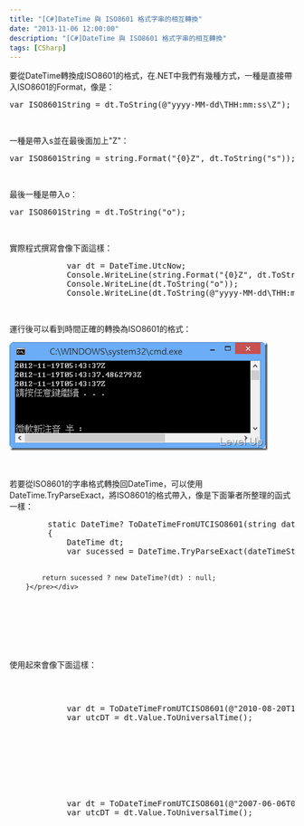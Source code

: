 ```yaml
---
title: "[C#]DateTime 與 ISO8601 格式字串的相互轉換"
date: "2013-11-06 12:00:00"
description: "[C#]DateTime 與 ISO8601 格式字串的相互轉換"
tags: [CSharp]
---
```


<p>要從DateTime轉換成ISO8601的格式，在.NET中我們有幾種方式，一種是直接帶入ISO8601的Format，像是：</p>  <div id="scid:812469c5-0cb0-4c63-8c15-c81123a09de7:730c0ece-bcdd-4a0f-96a0-8936a7482909" class="wlWriterSmartContent" style="float: none; padding-bottom: 0px; padding-top: 0px; padding-left: 0px; margin: 0px; display: inline; padding-right: 0px"><pre name="code" class="c#">var ISO8601String = dt.ToString(@"yyyy-MM-dd\THH:mm:ss\Z");</pre></div>

<p> </p>

<p>一種是帶入s並在最後面加上"Z"：</p>

<div id="scid:812469c5-0cb0-4c63-8c15-c81123a09de7:5d81b4db-5690-4d5f-ab62-2bc8040bebd8" class="wlWriterSmartContent" style="float: none; padding-bottom: 0px; padding-top: 0px; padding-left: 0px; margin: 0px; display: inline; padding-right: 0px"><pre name="code" class="c#">var ISO8601String = string.Format("{0}Z", dt.ToString("s"));</pre></div>

<p> </p>

<p>最後一種是帶入o：</p>

<div id="scid:812469c5-0cb0-4c63-8c15-c81123a09de7:0e2a21ff-973e-428f-870e-4429f788fbf2" class="wlWriterSmartContent" style="float: none; padding-bottom: 0px; padding-top: 0px; padding-left: 0px; margin: 0px; display: inline; padding-right: 0px"><pre name="code" class="c#">var ISO8601String = dt.ToString("o");</pre></div>

<p> </p>

<p>實際程式撰寫會像下面這樣：</p>

<div id="scid:812469c5-0cb0-4c63-8c15-c81123a09de7:f5bf47b3-e999-42cc-8e8b-04b86a116875" class="wlWriterSmartContent" style="float: none; padding-bottom: 0px; padding-top: 0px; padding-left: 0px; margin: 0px; display: inline; padding-right: 0px"><pre name="code" class="c#">            var dt = DateTime.UtcNow;
            Console.WriteLine(string.Format("{0}Z", dt.ToString("s")));
            Console.WriteLine(dt.ToString("o"));
            Console.WriteLine(dt.ToString(@"yyyy-MM-dd\THH:mm:ss\Z"));</pre></div>

<p> </p>

<p>運行後可以看到時間正確的轉換為ISO8601的格式：</p>

<p><img style="border-top: 0px; border-right: 0px; border-bottom: 0px; border-left: 0px" border="0" alt="image" src="\images\posts\9ccfeb82-d2bf-453b-83d5-43817c5b4a9f\image_thumb_2.png" width="457" height="192" /> </p>

<p> </p>

<p>若要從ISO8601的字串格式轉換回DateTime，可以使用DateTime.TryParseExact，將ISO8601的格式帶入，像是下面筆者所整理的函式一樣：</p>

<p>
  </p><div id="scid:812469c5-0cb0-4c63-8c15-c81123a09de7:d886cc4b-db98-4cc4-93b5-7945faa84c6b" class="wlWriterSmartContent" style="float: none; padding-bottom: 0px; padding-top: 0px; padding-left: 0px; margin: 0px; display: inline; padding-right: 0px"><pre name="code" class="c#">        static DateTime? ToDateTimeFromUTCISO8601(string dateTimeString)
        {
            DateTime dt;
            var sucessed = DateTime.TryParseExact(dateTimeString, new string[] { @"yyyy-MM-dd\THH:mm:ss\Z", "o" }, CultureInfo.InvariantCulture, DateTimeStyles.AssumeUniversal, out dt);

            return sucessed ? new DateTime?(dt) : null;
        }</pre></div>


<p> </p>

<p>使用起來會像下面這樣：</p>

<div id="scid:812469c5-0cb0-4c63-8c15-c81123a09de7:799da6f3-5373-48ea-8c4a-64ba568e9c58" class="wlWriterSmartContent" style="float: none; padding-bottom: 0px; padding-top: 0px; padding-left: 0px; margin: 0px; display: inline; padding-right: 0px"><pre name="code" class="c#">            var dt = ToDateTimeFromUTCISO8601(@"2010-08-20T15:00:00Z");
            var utcDT = dt.Value.ToUniversalTime();</pre></div>

<p> </p>

<div id="scid:812469c5-0cb0-4c63-8c15-c81123a09de7:7cb7f632-8702-4a92-8990-1658d73f0783" class="wlWriterSmartContent" style="float: none; padding-bottom: 0px; padding-top: 0px; padding-left: 0px; margin: 0px; display: inline; padding-right: 0px"><pre name="code" class="c#">            var dt = ToDateTimeFromUTCISO8601(@"2007-06-06T09:03:01.1234567+02:00");
            var utcDT = dt.Value.ToUniversalTime();</pre></div>
